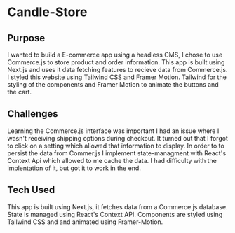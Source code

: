 # Candle-Store

## Purpose

I wanted to build a E-commerce app using a headless CMS, I chose to use Commerce.js to store product and order information. This app is built using Next.js and uses it data fetching features to recieve data from Commerce.js. I styled this website using Tailwind CSS and Framer Motion. Tailwind for the styling of the components and Framer Motion to animate the buttons and the cart.

## Challenges

Learning the Commerce.js interface was important I had an issue where I wasn't receiving shipping options during checkout. It turned out that I forgot to click on a setting which allowed that information to display. In order to to persist the data from Commer.js I implement state-managment with React's Context Api which allowed to me cache the data. I had difficulty with the implentation of it, but got it to work in the end.

## Tech Used

This app is built using Next.js, it fetches data from a Commerce.js database. State is managed using React's Context API. Components are styled using Tailwind CSS and and animated using Framer-Motion.
